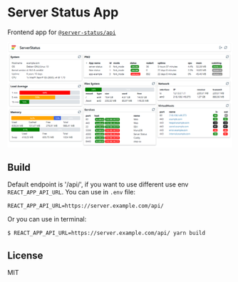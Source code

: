 # Server Status App

Frontend app for [`@server-status/api`](https://gitlab.com/server-status/server-status-api)

![](img/server-status.png)

## Build

Default endpoint is '/api/', if you want to use different use env `REACT_APP_API_URL`.
You can use in `.env` file:
```env
REACT_APP_API_URL=https://server.example.com/api/
```
Or you can use in terminal:
```bash
$ REACT_APP_API_URL=https://server.example.com/api/ yarn build
```

## License
MIT
